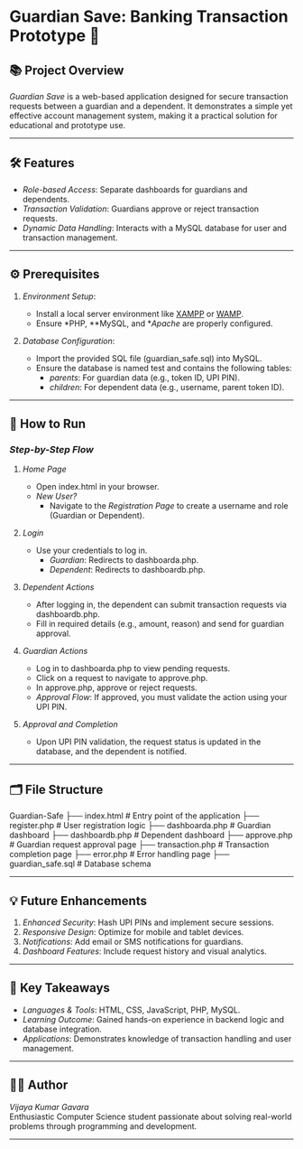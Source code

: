 # Guardian Save: Banking Transaction Prototype 🚀

## 📚 Project Overview  
*Guardian Save* is a web-based application designed for secure transaction requests between a guardian and a dependent. It demonstrates a simple yet effective account management system, making it a practical solution for educational and prototype use.

---

## 🛠️ Features  
- *Role-based Access*: Separate dashboards for guardians and dependents.
- *Transaction Validation*: Guardians approve or reject transaction requests.
- *Dynamic Data Handling*: Interacts with a MySQL database for user and transaction management.

---

## ⚙️ Prerequisites  

1. *Environment Setup*:  
   - Install a local server environment like [XAMPP](https://www.apachefriends.org/) or [WAMP](https://www.wampserver.com/).  
   - Ensure *PHP, **MySQL, and **Apache* are properly configured.

2. *Database Configuration*:  
   - Import the provided SQL file (guardian_safe.sql) into MySQL.  
   - Ensure the database is named test and contains the following tables:  
     - *parents*: For guardian data (e.g., token ID, UPI PIN).  
     - *children*: For dependent data (e.g., username, parent token ID).

---

## 🚀 How to Run  

### *Step-by-Step Flow*

1. *Home Page*  
   - Open index.html in your browser.  
   - *New User?*  
     - Navigate to the *Registration Page* to create a username and role (Guardian or Dependent).

2. *Login*  
   - Use your credentials to log in.  
     - *Guardian*: Redirects to dashboarda.php.  
     - *Dependent*: Redirects to dashboardb.php.

3. *Dependent Actions*  
   - After logging in, the dependent can submit transaction requests via dashboardb.php.  
   - Fill in required details (e.g., amount, reason) and send for guardian approval.

4. *Guardian Actions*  
   - Log in to dashboarda.php to view pending requests.  
   - Click on a request to navigate to approve.php.  
   - In approve.php, approve or reject requests.  
   - *Approval Flow*: If approved, you must validate the action using your UPI PIN.

5. *Approval and Completion*  
   - Upon UPI PIN validation, the request status is updated in the database, and the dependent is notified.

---

## 🗂️ File Structure  

 Guardian-Safe ├── index.html # Entry point of the application ├── register.php # User registration logic ├── dashboarda.php # Guardian dashboard ├── dashboardb.php # Dependent dashboard ├── approve.php # Guardian request approval page ├── transaction.php # Transaction completion page ├── error.php # Error handling page ├── guardian_safe.sql # Database schema


---

## 💡 Future Enhancements  
1. *Enhanced Security*: Hash UPI PINs and implement secure sessions.  
2. *Responsive Design*: Optimize for mobile and tablet devices.  
3. *Notifications*: Add email or SMS notifications for guardians.  
4. *Dashboard Features*: Include request history and visual analytics.

---

## 🎯 Key Takeaways  
- *Languages & Tools*: HTML, CSS, JavaScript, PHP, MySQL.  
- *Learning Outcome*: Gained hands-on experience in backend logic and database integration.  
- *Applications*: Demonstrates knowledge of transaction handling and user management.

---

## 👨‍💻 Author  
*Vijaya Kumar Gavara*  
Enthusiastic Computer Science student passionate about solving real-world problems through programming and development.

---
